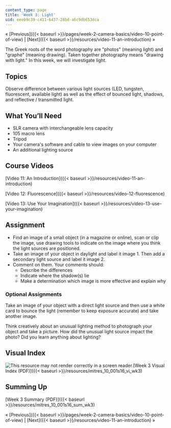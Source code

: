 ```yaml
---
content_type: page
title: 'Week 3: Light'
uid: eeeb9c39-c411-6437-28bd-a6c9db653dca
---
```


« [Previous]({{< baseurl >}}/pages/week-2-camera-basics/video-10-point-of-view) | [Next]({{< baseurl >}}/resources/video-11-an-introduction) »

The Greek roots of the word photography are "photos" (meaning light) and "graphé" (meaning drawing). Taken together photography means "drawing with light." In this week, we will investigate light.

Topics
------

Observe difference between various light sources (LED, tungsten, fluorescent, available light) as well as the effect of bounced light, shadows, and reflective / transmitted light.

What You’ll Need
----------------

*   SLR camera with interchangeable lens capacity
*   105 macro lens
*   Tripod
*   Your camera's software and cable to view images on your computer
*   An additional lighting source

Course Videos
-------------

[Video 11: An Introduction]({{< baseurl >}}/resources/video-11-an-introduction)

[Video 12: Fluorescence]({{< baseurl >}}/resources/video-12-fluorescence)

[Video 13: Use Your Imagination]({{< baseurl >}}/resources/video-13-use-your-imagination)

Assignment
----------

*   Find an image of a small object (in a magazine or online), scan or clip the image, use drawing tools to indicate on the image where you think the light sources are positioned.
*   Take an image of your object in daylight and label it image 1. Then add a secondary light source and label it image 2.
*   Comment on them. Your comments should:
    *   Describe the differences
    *   Indicate where the shadow(s) lie
    *   Make a determination which image is more effective and explain why

### Optional Assignments

Take an image of your object with a direct light source and then use a white card to bounce the light (remember to keep exposure accurate) and take another image.

Think creatively about an unusual lighting method to photograph your object and take a picture. How did the unusual light source impact the photo? Did you learn anything about lighting?

Visual Index
------------

![This resource may not render correctly in a screen reader.](/images/inacessible.gif)[Week 3 Visual Index (PDF)]({{< baseurl >}}/resources/mitres_10_001s16_vi_wk3)

Summing Up
----------

[Week 3 Summary (PDF)]({{< baseurl >}}/resources/mitres_10_001s16_sum_wk3)

« [Previous]({{< baseurl >}}/pages/week-2-camera-basics/video-10-point-of-view) | [Next]({{< baseurl >}}/resources/video-11-an-introduction) »